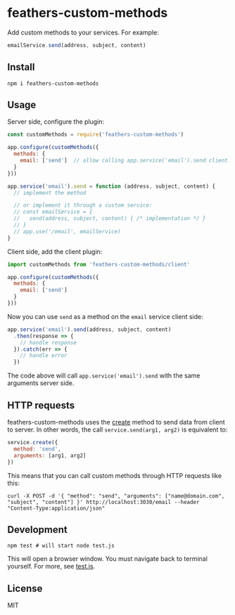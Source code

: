 # feathers-custom-methods
Add custom methods to your services. For example:

```js
emailService.send(address, subject, content)
```

## Install
```
npm i feathers-custom-methods
```

## Usage
Server side, configure the plugin:

```js
const customMethods = require('feathers-custom-methods')

app.configure(customMethods({
  methods: {
    email: ['send']  // allow calling app.service('email').send client side
  }
}))

app.service('email').send = function (address, subject, content) {
  // implement the method

  // or implement it through a custom service:
  // const emailService = {
  //   send(address, subject, content) { /* implementation */ }
  // }
  // app.use('/email', emailService)
}
```

Client side, add the client plugin:

```js
import customMethods from 'feathers-custom-methods/client'

app.configure(customMethods({
  methods: {
    email: ['send']
  }
}))
```

Now you can use `send` as a method on the `email` service client side:

```js
app.service('email').send(address, subject, content)
  .then(response => {
    // handle response
  }).catch(err => {
    // handle error
  })
```

The code above will call `app.service('email').send` with the same arguments server side.

## HTTP requests
feathers-custom-methods uses the [create](https://docs.feathersjs.com/api/services.html#createdata-params) method to send data from client to server. In other words, the call `service.send(arg1, arg2)` is equivalent to:

```js
service.create({
  method: 'send',
  arguments: [arg1, arg2]
})
```

This means that you can call custom methods through HTTP requests like this:

```
curl -X POST -d '{ "method": "send", "arguments": ["name@domain.com", "subject", "content"] }' http://localhost:3030/email --header "Content-Type:application/json"
```

## Development
```
npm test # will start node test.js
```

This will open a browser window. You must navigate back to terminal yourself. For more, see [test.js](test.js).

## License
MIT
